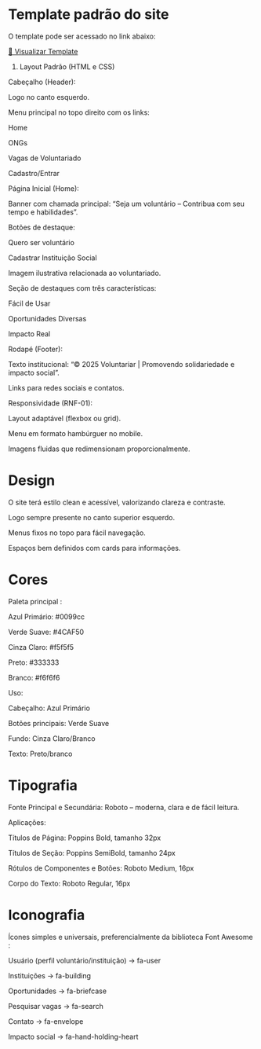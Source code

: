 # Template padrão do site

O template pode ser acessado no link abaixo:

[📄 Visualizar Template](img/prototipo.pdf)

 1. Layout Padrão (HTML e CSS)

Cabeçalho (Header):

Logo no canto esquerdo.

Menu principal no topo direito com os links:

Home

ONGs

Vagas de Voluntariado

Cadastro/Entrar

Página Inicial (Home):

Banner com chamada principal: “Seja um voluntário – Contribua com seu tempo e habilidades”.

Botões de destaque:

Quero ser voluntário

Cadastrar Instituição Social

Imagem ilustrativa relacionada ao voluntariado.

Seção de destaques com três características:

Fácil de Usar

Oportunidades Diversas

Impacto Real

Rodapé (Footer):

Texto institucional: “© 2025 Voluntariar | Promovendo solidariedade e impacto social”.

Links para redes sociais e contatos.

Responsividade (RNF-01):

Layout adaptável (flexbox ou grid).

Menu em formato hambúrguer no mobile.

Imagens fluidas que redimensionam proporcionalmente.



# Design

O site terá estilo clean e acessível, valorizando clareza e contraste.

Logo sempre presente no canto superior esquerdo.

Menus fixos no topo para fácil navegação.

Espaços bem definidos com cards para informações.



# Cores

Paleta principal :

Azul Primário: #0099cc 

Verde Suave: #4CAF50 

Cinza Claro: #f5f5f5 

Preto: #333333 

Branco: #f6f6f6 

Uso:

Cabeçalho: Azul Primário

Botões principais: Verde Suave

Fundo: Cinza Claro/Branco

Texto: Preto/branco

# Tipografia

Fonte Principal e Secundária: Roboto
 – moderna, clara e de fácil leitura.

Aplicações:

Títulos de Página: Poppins Bold, tamanho 32px

Títulos de Seção: Poppins SemiBold, tamanho 24px

Rótulos de Componentes e Botões: Roboto Medium, 16px

Corpo do Texto: Roboto Regular, 16px


# Iconografia

Ícones simples e universais, preferencialmente da biblioteca Font Awesome
:

Usuário (perfil voluntário/instituição) → fa-user

Instituições → fa-building

Oportunidades → fa-briefcase

Pesquisar vagas → fa-search

Contato → fa-envelope

Impacto social → fa-hand-holding-heart



